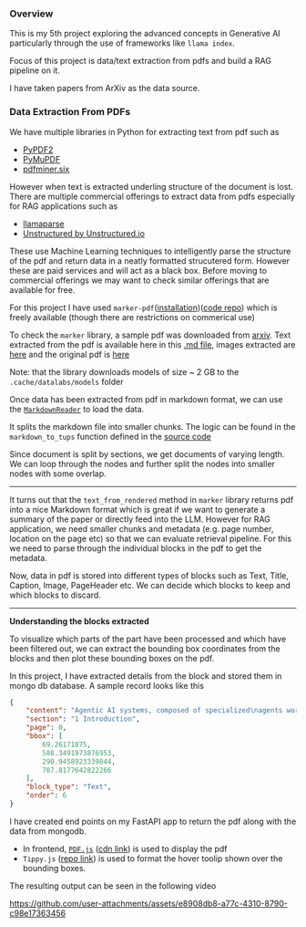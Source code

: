 ### Overview

This is my 5th project exploring the advanced concepts in Generative AI particularly through the use of frameworks like `llama index`.

Focus of this project is data/text extraction from pdfs and build a RAG pipeline on it.

I have taken papers from ArXiv as the data source.

### Data Extraction From PDFs
We have multiple libraries in Python for extracting text from pdf such as 
- [PyPDF2](https://pypi.org/project/PyPDF2/)
- [PyMuPDF](https://pypi.org/project/PyMuPDF/)
- [pdfminer.six](https://pypi.org/project/pdfminer.six/)

However when text is extracted underling structure of the document is lost. There are multiple commercial offerings to extract data from pdfs especially for RAG applications such as 
- [llamaparse](https://www.llamaindex.ai/llamaparse)
- [Unstructured by Unstructured.io](https://unstructured.io/)

These use Machine Learning techniques to intelligently parse the structure of the pdf and return data in a neatly formatted strucutered form. However these are paid services and will act as a black box. Before moving to commercial offerings we may want to check similar offerings that are available for free.

For this project I have used `marker-pdf`([installation](https://pypi.org/project/marker-pdf/))([code repo](https://github.com/datalab-to/marker)) which is freely available (though there are restrictions on commerical use)

To check the `marker` library, a sample pdf was downloaded from [arxiv](https://arxiv.org/abs/2412.17149). Text extracted from the pdf is available here in this [.md file](docs/2412.17149v1.md), images extracted are [here](docs/2412.17149v1) and the original pdf is [here](docs/2412.17149v1.pdf)

Note: that the library downloads models of size ~ 2 GB to the `.cache/datalabs/models` folder

Once data has been extracted from pdf in markdown format, we can use the [`MarkdownReader`](https://github.com/run-llama/llama_index/blob/131df8869d22049ee503edcc293da22dfb95ac1b/llama-index-integrations/readers/llama-index-readers-file/llama_index/readers/file/markdown/base.py) to load the data.

It splits the markdown file into smaller chunks. The logic can be found in the `markdown_to_tups` function defined in the [source code](https://github.com/run-llama/llama_index/blob/131df8869d22049ee503edcc293da22dfb95ac1b/llama-index-integrations/readers/llama-index-readers-file/llama_index/readers/file/markdown/base.py)

Since document is split by sections, we get documents of varying length. We can loop through the nodes and further split the nodes into smaller nodes with some overlap.

---
It turns out that the `text_from_rendered` method in `marker` library returns pdf into a nice Markdown format which is great if we want to generate a summary of the paper or directly feed into the LLM. However for RAG application, we need smaller chunks and metadata (e.g. page number, location on the page etc) so that we can evaluate retrieval pipeline. For this we need to parse through the individual blocks in the pdf to get the metadata.

Now, data in pdf is stored into different types of blocks such as Text, Title, Caption, Image, PageHeader etc. We can decide which blocks to keep and which blocks to discard.

---
**Understanding the blocks extracted**

To visualize which parts of the part have been processed and which have been filtered out, we can extract the bounding box coordinates from the blocks and then plot these bounding boxes on the pdf. 

In this project, I have extracted details from the block and stored them in mongo db database. A sample record looks like this 
```json
{
    "content": "Agentic AI systems, composed of specialized\nagents working collaboratively to achieve com-\nplex objectives, have transformed industries such\nas market research, business process optimization,\nand product recommendation. These systems excel\nin automating decision-making and streamlining\nworkflows. However, their optimization remains\nchallenging due to the complexity of agent interac-\ntions and reliance on manual configurations.",
    "section": "1 Introduction",
    "page": 0,
    "bbox": [
        69.26171875,
        588.3491973876953,
        290.9458923339844,
        707.8177642822266
    ],
    "block_type": "Text",
    "order": 6
}
```

I have created end points on my FastAPI app to return the pdf along with the data from mongodb. 
- In frontend, [`PDF.js`](https://mozilla.github.io/pdf.js/) ([cdn link](https://cdnjs.cloudflare.com/ajax/libs/pdf.js/3.11.174/pdf.min.js)) is used to display the pdf
- `Tippy.js` ([repo link](https://github.com/atomiks/tippyjs)) is used to format the hover toolip shown over the bounding boxes.

The resulting output can be seen in the following video

https://github.com/user-attachments/assets/e8908db8-a77c-4310-8790-c98e17363456


